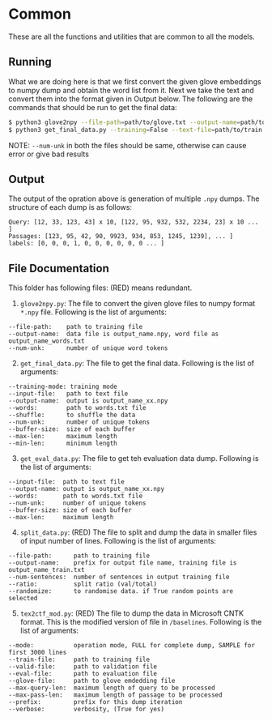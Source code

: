 # Common

These are all the functions and utilities that are common to all the models. 

## Running

What we are doing here is that we first convert the given glove embeddings to numpy dump and obtain the word list from it. Next we take the text and convert them into the format given in Output below. The following are the commands that should be run to get the final data:

```bash
$ python3 glove2npy --file-path=path/to/glove.txt --output-name=path/to/name --num-unk=20
$ python3 get_final_data.py --training=False --text-file=path/to/train.txt --output-name=path/to/output --num-unk=20
```

NOTE: `--num-unk` in both the files should be same, otherwise can cause error or give bad results

## Output

The output of the opration above is generation of multiple `.npy` dumps. The structure of each dump is as follows:

```
Query: [12, 33, 123, 43] x 10, [122, 95, 932, 532, 2234, 23] x 10 ... ]
Passages: [123, 95, 42, 90, 9923, 934, 853, 1245, 1239], ... ]
labels: [0, 0, 0, 1, 0, 0, 0, 0, 0, 0 ... ]
```

## File Documentation

This folder has following files: (RED) means redundant.

1. `glove2npy.py`: The file to convert the given glove files to numpy format `*.npy` file. Following is the list of arguments:

```
--file-path:    path to training file
--output-name:  data file is output_name.npy, word file as output_name_words.txt
--num-unk:      number of unique word tokens
```

2. `get_final_data.py`: The file to get the final data. Following is the list of arguments:

```
--training-mode: training mode
--input-file:   path to text file
--output-name:  output is output_name_xx.npy
--words:        path to words.txt file
--shuffle:      to shuffle the data
--num-unk:      number of unique tokens
--buffer-size:  size of each buffer
--max-len:      maximum length
--min-len:      minimum length
```

3. `get_eval_data.py`: The file to get teh evaluation data dump. Following is the list of arguments:

```
--input-file:  path to text file
--output-name: output is output_name_xx.npy
--words:       path to words.txt file
--num-unk:     number of unique tokens
--buffer-size: size of each buffer
--max-len:     maximum length
```

4. `split_data.py`: (RED) The file to split and dump the data in smaller files of input number of lines. Following is the list of arguments:

```
--file-path:      path to training file
--output-name:    prefix for output file name, training file is output_name_train.txt
--num-sentences:  number of sentences in output training file
--ratio:          split ratio (val/total)
--randomize:      to randomise data. if True random points are selected
```

5. `tex2ctf_mod.py`: (RED) The file to dump the data in Microsoft CNTK format. This is the modified version of file in `/baselines`. Following is the list of arguments:

```
--mode:           operation mode, FULL for complete dump, SAMPLE for first 3000 lines
--train-file:     path to training file
--valid-file:     path to validation file
--eval-file:      path to evaluation file
--glove-file:     path to glove emdedding file
--max-query-len:  maximum length of query to be processed
--max-pass-len:   maximum length of passage to be processed
--prefix:         prefix for this dump iteration
--verbose:        verbosity, (True for yes)
```